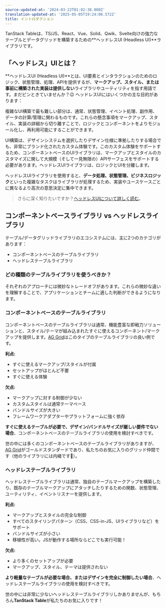 ```yaml
---
source-updated-at: '2024-03-22T01:02:38.000Z'
translation-updated-at: '2025-05-05T19:24:08.572Z'
title: イントロダクション
---
```

TanStack Tableは、TS/JS、React、Vue、Solid、Qwik、Svelte向けの強力なテーブルとデータグリッドを構築するための**ヘッドレスUI (Headless UI)**ライブラリです。

## 「ヘッドレス」UIとは？

**ヘッドレスUI (Headless UI)**とは、UI要素とインタラクションのためのロジック、状態管理、処理、APIを提供するが、**マークアップ、スタイル、または事前に構築された実装は提供しない**ライブラリやユーティリティを指す用語です。まだピンときていませんか？😉 ヘッドレスUIにはいくつかの主な目的があります：

複雑なUI構築で最も難しい部分は、通常、状態管理、イベント処理、副作用、データの計算/管理に関わるものです。これらの懸念事項をマークアップ、スタイル、実装の詳細から切り離すことで、ロジックとコンポーネントをよりモジュール化し、再利用可能にすることができます。

UI構築は、デザインシステムを選択したりデザイン仕様に準拠したりする場合でも、非常にブランド化されたカスタム体験です。このカスタム体験をサポートするため、コンポーネントベースのUIライブラリは、マークアップとスタイルのカスタマイズに関して大規模（そして一見無限の）APIサーフェスをサポートする必要があります。ヘッドレスUIライブラリは、ロジックとUIを分離します。

ヘッドレスUIライブラリを使用すると、**データ処理、状態管理、ビジネスロジック**といった複雑なタスクはライブラリが処理するため、実装やユースケースごとに異なるより高次の意思決定に集中できます。

> さらに深く知りたいですか？[ヘッドレスUIについて詳しく読む](https://www.merrickchristensen.com/articles/headless-user-interface-components/)。

## コンポーネントベースライブラリ vs ヘッドレスライブラリ

テーブル/データグリッドライブラリのエコシステムには、主に2つのカテゴリがあります：

- コンポーネントベースのテーブルライブラリ
- ヘッドレステーブルライブラリ

### どの種類のテーブルライブラリを使うべきか？

それぞれのアプローチには微妙なトレードオフがあります。これらの微妙な違いを理解することで、アプリケーションとチームに適した判断ができるようになります。

### コンポーネントベースのテーブルライブラリ

コンポーネントベースのテーブルライブラリは通常、機能豊富な即戦力ソリューションと、スタイル/テーマが組み込まれたすぐに使えるコンポーネント/マークアップを提供します。[AG Grid](https://ag-grid.com/react-data-grid/?utm_source=reacttable&utm_campaign=githubreacttable)はこのタイプのテーブルライブラリの良い例です。

**利点:**

- すぐに使えるマークアップ/スタイルが付属
- セットアップがほとんど不要
- すぐに使える体験

**欠点:**

- マークアップに対する制御が少ない
- カスタムスタイルは通常テーマベース
- バンドルサイズが大きい
- フレームワークアダプターやプラットフォームに強く依存

**すぐに使えるテーブルが必要で、デザイン/バンドルサイズが厳しい要件でない場合**、コンポーネントベースのテーブルライブラリの使用を検討すべきです。

世の中には多くのコンポーネントベースのテーブルライブラリがありますが、[AG Grid](https://ag-grid.com/react-data-grid/?utm_source=reacttable&utm_campaign=githubreacttable)がゴールドスタンダードであり、私たちのお気に入りのグリッド仲間です（他のライブラリには内緒です🤫）。

### ヘッドレステーブルライブラリ

ヘッドレステーブルライブラリは通常、独自のテーブルマークアップを構築したり、既存のテーブルマークアップにアタッチしたりするための関数、状態管理、ユーティリティ、イベントリスナーを提供します。

**利点:**

- マークアップとスタイルの完全な制御
- すべてのスタイリングパターン（CSS、CSS-in-JS、UIライブラリなど）をサポート
- バンドルサイズが小さい
- 移植性が高い。JSが動作する場所ならどこでも実行可能！

**欠点:**

- より多くのセットアップが必要
- マークアップ、スタイル、テーマは提供されない

**より軽量なテーブルが必要な場合、またはデザインを完全に制御したい場合**、ヘッドレステーブルライブラリの使用を検討すべきです。

世の中には非常に少ないヘッドレステーブルライブラリしかありませんが、もちろん**TanStack Table**が私たちのお気に入りです！
